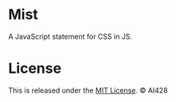 # Mist
A JavaScript statement for CSS in JS.

# License
This is released under the [MIT License](//opensource.org/licenses/MIT). © AI428
